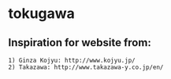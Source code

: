# tokugawa

## Inspiration for website from:
    1) Ginza Kojyu: http://www.kojyu.jp/
    2) Takazawa: http://www.takazawa-y.co.jp/en/